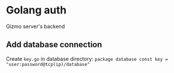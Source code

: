 # Golang auth
Gizmo server's backend

## Add database connection
Create `key.go` in database directory:
`package database
const key = "user:password@tcp(ip)/database"`